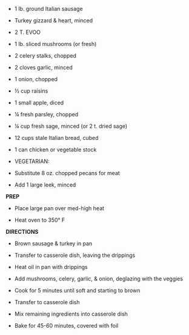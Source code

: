 -   1 lb. ground Italian sausage

-   Turkey gizzard & heart, minced

-   2 T. EVOO

-   1 lb. sliced mushrooms (or fresh)

-   2 celery stalks, chopped

-   2 cloves garlic, minced

-   1 onion, chopped

-   ½ cup raisins

-   1 small apple, diced

-   ¼ fresh parsley, chopped

-   ¼ cup fresh sage, minced (or 2 t. dried sage)

-   12 cups stale Italian bread, cubed

-   1 can chicken or vegetable stock

-   VEGETARIAN:

-   Substitute 8 oz. chopped pecans for meat

-   Add 1 large leek, minced

**PREP**

-   Place large pan over med-high heat

-   Heat oven to 350° F

**DIRECTIONS**

-   Brown sausage & turkey in pan

-   Transfer to casserole dish, leaving the drippings

-   Heat oil in pan with drippings

-   Add mushrooms, celery, garlic, & onion, deglazing with the veggies

-   Cook for 5 minutes until soft and starting to brown

-   Transfer to casserole dish

-   Mix remaining ingredients into casserole dish

-   Bake for 45-60 minutes, covered with foil
